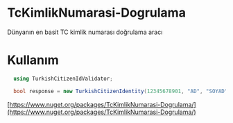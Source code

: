 ﻿# TcKimlikNumarasi-Dogrulama
Dünyanın en basit TC kimlik numarası doğrulama aracı

# Kullanım
```c#
  using TurkishCitizenIdValidator;

  bool response = new TurkishCitizenIdentity(12345678901, "AD", "SOYAD", 1900).IsValid();
```
[https://www.nuget.org/packages/TcKimlikNumarasi-Dogrulama/](https://www.nuget.org/packages/TcKimlikNumarasi-Dogrulama/)
